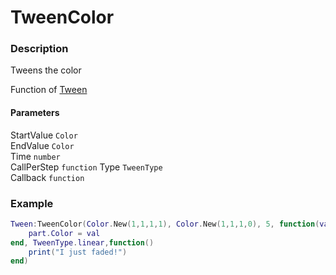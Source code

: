 # TweenColor
### Description
Tweens the color

Function of [Tween](../../)

#### Parameters
StartValue `Color`  
EndValue `Color`  
Time `number`  
CallPerStep `function`
Type `TweenType`  
Callback `function`

### Example
```lua
Tween:TweenColor(Color.New(1,1,1,1), Color.New(1,1,1,0), 5, function(val) 
    part.Color = val
end, TweenType.linear,function()
    print("I just faded!")
end)
```
